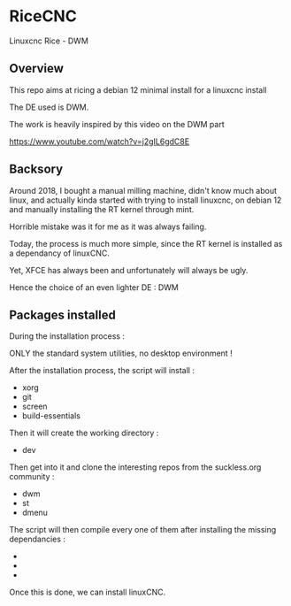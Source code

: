 # RiceCNC
Linuxcnc Rice - DWM

## Overview
This repo aims at ricing a debian 12 minimal install for a linuxcnc install

The DE used is DWM.

The work is heavily inspired by this video on the DWM part


https://www.youtube.com/watch?v=j2gIL6gdC8E

## Backsory

Around 2018, I bought a manual milling machine, didn't know much about linux, and actually kinda started with trying to install linuxcnc, on debian 12 and manually installing the RT kernel through mint.

Horrible mistake was it for me as it was always failing.

Today, the process is much more simple, since the RT kernel is installed as a dependancy of linuxCNC.

Yet, XFCE has always been and unfortunately will always be ugly.

Hence the choice of an even lighter DE : DWM

## Packages installed

During the installation process : 

ONLY the standard system utilities, no desktop environment !

After the installation process, the script will install :

* xorg
* git
* screen
* build-essentials

Then it will create the working directory :

* dev

Then get into it and clone the interesting repos from the suckless.org community :

* dwm
* st
* dmenu

The script will then compile every one of them after installing the missing dependancies :

*
*
*

Once this is done, we can install linuxCNC.
